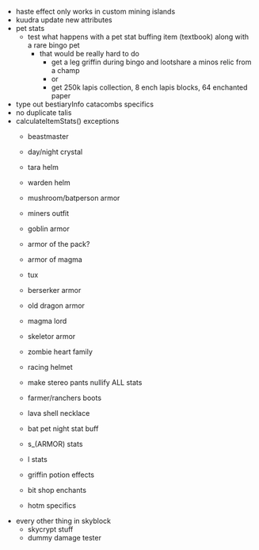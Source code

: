 - haste effect only works in custom mining islands
- kuudra update new attributes
- pet stats
    - test what happens with a pet stat buffing item (textbook) along with a rare bingo pet
        - that would be really hard to do
            - get a leg griffin during bingo and lootshare a minos relic from a champ
            - or
            - get 250k lapis collection, 8 ench lapis blocks, 64 enchanted paper
- type out bestiaryInfo catacombs specifics
- no duplicate talis
- calculateItemStats() exceptions
    - beastmaster
    - day/night crystal

    - tara helm
    - warden helm
    - mushroom/batperson armor
    - miners outfit
    - goblin armor
    - armor of the pack?
    - armor of magma
    - tux
    - berserker armor
    - old dragon armor
    - magma lord
    - skeletor armor
    - zombie heart family
    - racing helmet
    - make stereo pants nullify ALL stats
    - farmer/ranchers boots

    - lava shell necklace

    - bat pet night stat buff
    - s_(ARMOR) stats
    - l stats
    - griffin potion effects
    - bit shop enchants

    - hotm specifics
- every other thing in skyblock
    - skycrypt stuff
    - dummy damage tester